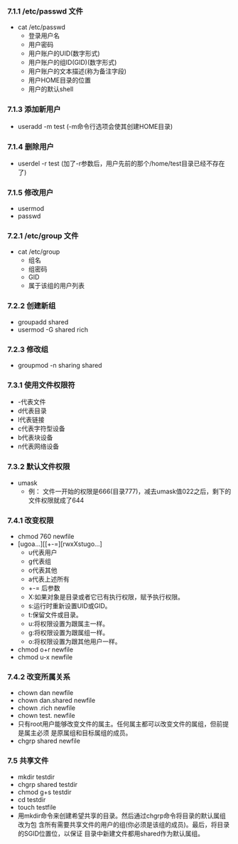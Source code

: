 ### 7.1.1 /etc/passwd 文件
- cat /etc/passwd
  - 登录用户名
  - 用户密码
  - 用户账户的UID(数字形式)
  - 用户账户的组ID(GID)(数字形式) 
  - 用户账户的文本描述(称为备注字段) 
  - 用户HOME目录的位置
  - 用户的默认shell

### 7.1.3 添加新用户
- useradd -m test (-m命令行选项会使其创建HOME目录)

### 7.1.4 删除用户
- userdel -r test (加了-r参数后，用户先前的那个/home/test目录已经不存在了)

### 7.1.5 修改用户
- usermod
- passwd

### 7.2.1 /etc/group 文件
- cat /etc/group
  - 组名
  - 组密码
  - GID
  - 属于该组的用户列表

### 7.2.2 创建新组
- groupadd shared
- usermod -G shared rich

### 7.2.3 修改组
- groupmod -n sharing shared

### 7.3.1 使用文件权限符
- -代表文件
- d代表目录
- l代表链接
- c代表字符型设备 
- b代表块设备
- n代表网络设备

### 7.3.2 默认文件权限
- umask
  - 例： 文件一开始的权限是666(目录777)，减去umask值022之后，剩下的文件权限就成了644

### 7.4.1 改变权限
- chmod 760 newfile
- [ugoa...][[+-=][rwxXstugo...]
  - u代表用户
  - g代表组
  - o代表其他
  - a代表上述所有
  - +-= 后参数
  - X:如果对象是目录或者它已有执行权限，赋予执行权限。
  - s:运行时重新设置UID或GID。
  - t:保留文件或目录。
  - u:将权限设置为跟属主一样。
  - g:将权限设置为跟属组一样。
  - o:将权限设置为跟其他用户一样。
- chmod o+r newfile
- chmod u-x newfile

### 7.4.2 改变所属关系
- chown dan newfile
- chown dan.shared newfile
- chown .rich newfile
- chown test. newfile
- 只有root用户能够改变文件的属主。任何属主都可以改变文件的属组，但前提是属主必须 是原属组和目标属组的成员。
- chgrp shared newfile

### 7.5 共享文件
- mkdir testdir
- chgrp shared testdir
- chmod g+s testdir
- cd testdir
- touch testfile
- 用mkdir命令来创建希望共享的目录。然后通过chgrp命令将目录的默认属组改为包 含所有需要共享文件的用户的组(你必须是该组的成员)。最后，将目录的SGID位置位，以保证 目录中新建文件都用shared作为默认属组。
